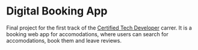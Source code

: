 # Digital Booking App

Final project for the first track of the [Certified Tech Developer](https://www.digitalhouse.com/ar/productos/programacion/certified-tech-developer) carrer.
It is a booking web app for accomodations, where users can search for accomodations, book them and leave reviews.


